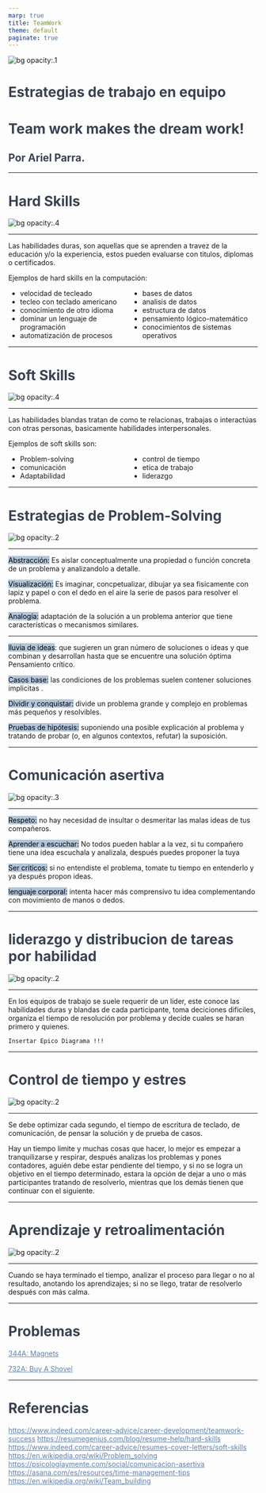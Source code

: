 ```yaml
---
marp: true
title: TeamWork
theme: default
paginate: true
---
```

<!-- tema -->
<style>
h1 {color: #4c566a;}
h2 {color: #81a1c1;}
a[href]{color: #5e81ac;}
section {background: #d8dee9;text-align: justify;color: #3b4252;}
img {background-color: transparent!important;}
img[alt~="center"] {display: block;margin: 0 auto;}
mark {background-color: rgb(129 161 193 / 0.6)};
</style>
<style scoped>h1, h2, h3 {color: #3b4252;}</style>

![bg opacity:.1](https://static.vecteezy.com/system/resources/previews/000/692/224/original/creative-teamwork-business-concept-vector.jpg)

# <!--fit--> Estrategias de trabajo en equipo
#  Team work makes the dream work!
## Por Ariel Parra.

---

# Hard Skills
![bg opacity:.4](https://www.bizneo.com/blog/wp-content/uploads/2019/12/Hard-Skills-3.jpg)

---

<style>ul{column-count: 2;text-align: left;}</style>

Las habilidades duras, son aquellas que se aprenden a travez de la educación y/o la experiencia, estos pueden evaluarse con titulos, diplomas o certificados.

Ejemplos de hard skills en la computación:
- velocidad de tecleado
- tecleo con teclado americano
- conocimiento de otro idioma 
- dominar un lenguaje de programación
- automatización de procesos
- bases de datos
- analisis de datos
- estructura de datos
- pensamiento lógico-matemático
- conocimientos de sistemas operativos

---

# Soft Skills

![bg opacity:.4](https://media.jobcase.com/images/c748bd3f-5708-467f-86aa-32410245ffdc/large)


---



Las habilidades blandas tratan de como te relacionas, trabajas o interactúas con otras personas, basicamente habilidades interpersonales.

Ejemplos de soft skills son:
- Problem-solving
- comunicación
- Adaptabilidad
- control de tiempo
- etica de trabajo
- liderazgo 

---

# Estrategias de Problem-Solving
![bg opacity:.2](https://saulsanchezagency.b-cdn.net/wp-content/uploads/estrategias-productividad.png)

---

<mark>Abstracción:</mark> Es aislar conceptualmente una propiedad o función concreta de un problema y analizandolo a detalle.

<mark>Visualización:</mark> Es imaginar, concpetualizar, dibujar ya sea fisicamente con lapiz y papel o con el dedo en el aire la serie de pasos para resolver el problema.

<mark>Analogía:</mark> adaptación de la solución a un problema anterior que tiene características o mecanismos similares.


---

<mark>lluvia de ideas</mark>: que sugieren un gran número de soluciones o ideas y que combinan y desarrollan hasta que se encuentre una solución óptima
Pensamiento crítico.

<mark>Casos base:</mark> las condiciones de los problemas suelen contener soluciones implicitas .

<mark>Dividir y conquistar:</mark> divide un problema grande y complejo en problemas más pequeños y resolvibles.

<mark>Pruebas de hipótesis:</mark> suponiendo una posible explicación al problema y tratando de probar (o, en algunos contextos, refutar) la suposición.

---

# Comunicación asertiva
![bg opacity:.3](https://www.bizneo.com/blog/wp-content/uploads/2019/10/comunicacion-interna.jpg)

---

<mark>Respeto:</mark> no hay necesidad de insultar o desmeritar las malas ideas de tus compañeros.

<mark>Aprender a escuchar:</mark> No todos pueden hablar a la vez, si tu compañero tiene una idea escuchala y analizala, después puedes proponer la tuya

<mark>Ser criticos:</mark> si no entendiste el problema, tomate tu tiempo en entenderlo y ya después propon ideas.

<mark>lenguaje corporal:</mark> intenta hacer más comprensivo tu idea complementando con movimiento de manos o dedos.

---

# liderazgo y distribucion de tareas por habilidad

![bg opacity:.2](https://57i2c0.p3cdn2.secureserver.net/wp-content/uploads/2021/05/liderazgo-lider.jpg?time=1693004159)


---

En los equipos de trabajo se suele requerir de un lider, este conoce las habilidades duras y blandas de cada participante, toma deciciones dificiles, organiza el tiempo de resolución por problema y decide cuales se haran primero y quienes.

```
Insertar Epico Diagrama !!!
```
---

# Control de tiempo y estres
![bg opacity:.2](https://www.cebra.cl/blog/wp-content/uploads/2015/09/tiempo.png)


---

Se debe optimizar cada segundo, el tiempo de escritura de teclado, de comunicación, de pensar la solución y de prueba de casos.

Hay un tiempo limite y muchas cosas que hacer, lo mejor es empezar a tranquilizarse y respirar, después analizas los problemas y pones contadores, aguién debe estar pendiente del tiempo, y si no se logra un objetivo en el tiempo determinado, estara la opción de dejar a uno o más participantes tratando de resolverlo, mientras que los demás tienen que continuar con el siguiente.

---

# Aprendizaje y retroalimentación

![bg opacity:.2](https://blogs.unitec.mx/hubfs/287524/Imported_Blog_Media/estilos-de-aprendizaje-visual-auditivo-y-kinestesico-cual-eres-3-compressor-Dec-17-2022-07-20-24-8502-PM.jpg)

---

Cuando se haya terminado el tiempo, analizar el proceso para llegar o no al resultado, anotando los aprendizajes; si no se llego, tratar de resolverlo después con más calma.

---

# Problemas

[344A: Magnets](https://codeforces.com/problemset/problem/344/A)

[732A: Buy A Shovel](https://codeforces.com/problemset/problem/732/A)

---

# Referencias
https://www.indeed.com/career-advice/career-development/teamwork-success
https://resumegenius.com/blog/resume-help/hard-skills
https://www.indeed.com/career-advice/resumes-cover-letters/soft-skills
https://en.wikipedia.org/wiki/Problem_solving
https://psicologiaymente.com/social/comunicacion-asertiva
https://asana.com/es/resources/time-management-tips
https://en.wikipedia.org/wiki/Team_building